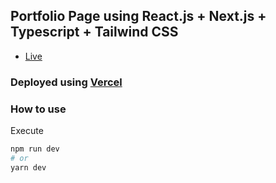 ## Portfolio Page using React.js + Next.js + Typescript + Tailwind CSS

- [Live](https://hakangundogdu.com)

### Deployed using [Vercel](https://vercel.com)

### How to use

Execute

```bash
npm run dev
# or
yarn dev
```
